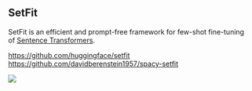 ---
---


## SetFit

SetFit is an efficient and prompt-free framework for few-shot fine-tuning of [Sentence Transformers](https://sbert.net/).


https://github.com/huggingface/setfit
https://github.com/davidberenstein1957/spacy-setfit


![](Pasted%20image%2020231018003950.png)

